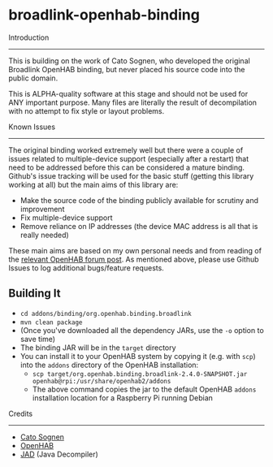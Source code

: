 broadlink-openhab-binding
=====

Introduction

------------

This is building on the work of Cato Sognen, who developed the original Broadlink OpenHAB binding, but 
never placed his source code into the public domain.

This is ALPHA-quality software at this stage and should not be used for ANY important purpose. Many files are literally the result of decompilation with no attempt to fix style or layout problems.


Known Issues

------------

The original binding worked extremely well but there were a couple of issues related to multiple-device support (especially after a restart) that need to be addressed before this can be considered a mature binding. Github's issue tracking will be used for the basic stuff (getting this library working at all) but the main aims of this library are:

- Make the source code of the binding publicly available for scrutiny and improvement
- Fix multiple-device support
- Remove reliance on IP addresses (the device MAC address is all that is really needed) 

These main aims are based on my own personal needs and from reading of the [relevant OpenHAB forum post](https://community.openhab.org/t/broadlink-binding-for-rmx-a1-spx-and-mp-any-interest/22768). As mentioned above, please use Github Issues to log additional bugs/feature requests.


Building It
-------------

- `cd addons/binding/org.openhab.binding.broadlink`
- `mvn clean package`
- (Once you've downloaded all the dependency JARs, use the `-o` option to save time)
- The binding JAR will be in the `target` directory
- You can install it to your OpenHAB system by copying it (e.g. with `scp`) into the `addons` directory of the OpenHAB installation:
  - `scp target/org.openhab.binding.broadlink-2.4.0-SNAPSHOT.jar openhab@rpi:/usr/share/openhab2/addons`
  - The above command copies the jar to the default OpenHAB `addons` installation location for a Raspberry Pi running Debian



Credits

---------

- [Cato Sognen](https://community.openhab.org/u/cato_sognen)
- [OpenHAB](https://www.openhab.org/)
- [JAD](http://www.javadecompilers.com/jad) (Java Decompiler)

